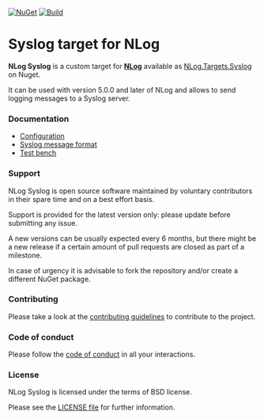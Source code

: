 [![NuGet](https://buildstats.info/nuget/Nlog.Targets.Syslog)](https://www.nuget.org/packages/NLog.Targets.Syslog)
[![Build](https://github.com/luigiberrettini/NLog.Targets.Syslog/actions/workflows/pipeline.yml/badge.svg)](https://github.com/luigiberrettini/NLog.Targets.Syslog/actions/workflows/pipeline.yml)

Syslog target for NLog
======================

**NLog Syslog** is a custom target for [**NLog**](https://nlog-project.org/) available as [NLog.Targets.Syslog](https://www.nuget.org/packages/NLog.Targets.Syslog/) on Nuget.

It can be used with version 5.0.0 and later of NLog and allows to send logging messages to a Syslog server.


### Documentation

 - [Configuration](configuration.md)
 - [Syslog message format](syslog-message-format.md)
 - [Test bench](test-bench.md)


### Support

NLog Syslog is open source software maintained by voluntary contributors in their spare time and on a best effort basis.

Support is provided for the latest version only: please update before submitting any issue.

A new versions can be usually expected every 6 months, but there might be a new release if a certain amount of pull requests are closed as part of a milestone.

In case of urgency it is advisable to fork the repository and/or create a different NuGet package.


### Contributing

Please take a look at the [contributing guidelines](CONTRIBUTING.md) to contribute to the project.


### Code of conduct

Please follow the [code of conduct](CODE_OF_CONDUCT.md) in all your interactions.


### License

NLog Syslog is licensed under the terms of BSD license.

Please see the [LICENSE file](../LICENSE) for further information.